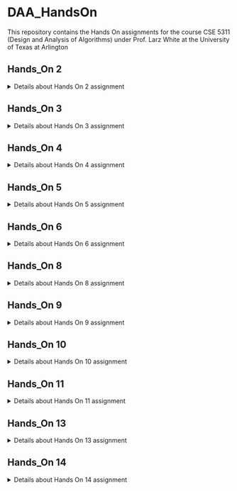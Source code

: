 # DAA_HandsOn
This repository contains the Hands On assignments for the course CSE 5311 (Design and Analysis of Algorithms) under Prof. Larz White at the University of Texas at Arlington 

## Hands_On 2
<details>
<summary>Details about Hands On 2 assignment</summary>

Direct Link to the folder - [`Hands_On_2`](Hands_On_2/)
  
This assignment implements - 
1. insertion sort 
2. selection sort
3. bubble sort

Each of the sorts have - 
- source code - [`insertion_sort.py`](Hands_On_2/insertion_sort.py) [`selection_sort.py`](Hands_On_2/selection_sort.py) [`bubble_sort.py`](Hands_On_2/bubble_sort.py)
- time vs input array size plot code (using mathplotlib) - [`plot_insertion.py`](Hands_On_2/plot_insertion.py) [`plot_selection.py`](Hands_On_2/plot_selection.py) [`plot_bubble.py`](Hands_On_2/plot_bubble.py)
- image of the plot generated - [`plot_insertionsort.png`](Hands_On_2/plot_insertionsort.png) [`selectionsort.png`](Hands_On_2/plot_selectionsort.png) [`plot_bubblesort.png`](Hands_On_2/plot_bubblesort.png)

Additional files:
- computer information (work done on GitHub Codespaces) - [`computer_benchmark_info.txt`](Hands_On_2/computer_benchmark_info.txt)
- selection sort correctness - [`selectionsort_correctness.py`](Hands_On_2/selectionsort_correctness.py)
- benchmark plot for the 3 sorting algorithms (python code and plot image) - [`benchmark_sorting_algorithms.py`](Hands_On_2/benchmark_sorting_algorithms.py) [`benchmark_sorting_algorithms.png`](Hands_On_2/benchmark_sorting_algorithms.png)
  
</details>

## Hands_On 3
<details>
<summary>Details about Hands On 3 assignment</summary>

Direct Link to the folder - [`Hands_On_3`](Hands_On_3/)

1. Solution in the PDF
2. Plot for time vs n 
    - time vs n plot: [`timeplot.py`](Hands_On_3/timeplot.py)[`timeplot.png`](Hands_On_3/timeplot.png)
    - time vs n plot with polynomial fitting (w/ only original data points): [`timeplot_fit.py`](Hands_On_3/timeplot_fit.py) [`timeplot_fit.png`](Hands_On_3/timeplot_fit.png)
    - time vs n plot with polynomial fitting (both graphs shown for comparision): [`timeplot_fit_bounds.py`](Hands_On_3/timeplot_fit_bounds.py) [`timeplot_fit_bounds.png`](Hands_On_3/timeplot_fit_bounds.png)
3. Bounds 
    - python code to showcase the lower and upper bounds on the plot w/ (time vs n) and polynomial graph: [`timeplot_fit_bounds.py`](Hands_On_3/timeplot_fit_bounds.py)
    - plot: [`timeplot_fit_bounds.png`](Hands_On_3/timeplot_fit_bounds.png)
    - more explaination about the bounds in the PDF
4. n0 value
    - python code to zoom in and mark the n0 value: [`timeplot_fit_n0.py`](Hands_On_3/timeplot_fit_n0.py)
    - plot: [`timeplot_fit_n0.png`](Hands_On_3/timeplot_fit_n0.png)
5. Solution in PDF
6. Solution in PDF
7. Merge sort: [`merge_sort.c`](Hands_On_3/merge_sort.c)
 
 
Other files:
- PDF containing the non-coding solutions to some of the questions: [`Hands_On_3_Solutions.pdf`](Hands_On_3/Hands_On_3_Solutions.pdf)
</details>

## Hands_On 4
<details>
<summary>Details about Hands On 4 assignment</summary>

Direct Link to the folder - [`Hands_On_4`](Hands_On_4/)

Problem 0:
- Fibonacci sequence python implementation: [`fibonacci_sequence.py`](Hands_On_4/fibonacci_sequence.py)
- Output screenshot: [`fib_output.png`](Hands_On_4/fib_output.png)

Problem 1:
- Code: [`merge_arrays.py`](Hands_On_4/merge_arrays.py)
- Output screenshot: [`merge_output.png`](Hands_On_4/merge_output.png)

Problem 2:
- Code: [`remove_duplicates.py`](Hands_On_4/remove_duplicates.py)
- Output screenshot: [`remove_duplicates_output.png`](Hands_On_4/remove_duplicates_output.png)

Solutions document for part 2 and 3 of Problems 1, 2: [`solutions.txt`](Hands_On_4/solutions.txt)

</details>

## Hands_On 5
<details>
<summary>Details about Hands On 5 assignment</summary>

- Min heap python implementation meeting all the specified requirements:
    [`min_heap.py`](Hands_On_5/min_heap.py)
- Examples of heap working (screenshots):
    [`detailed output`](Hands_On_5/detailedoutputexample.png) [`simplified output`](Hands_On_5/simplifiedoutputexample.png)

</details>

## Hands_On 6
<details>
<summary>Details about Hands On 6 assignment</summary>

- Q1: 
    - Random version: [`quicksort_random.py`](Hands_On_6/quicksort_random.py)
    - Non - random version: [`quicksort_nonrandom.py`](Hands_On_6/quicksort_nonrandom.py)
    - Output: [`terminal_output_screenshot.png`](Hands_On_6/terminal_output_screenshot.png)

- Q2:
    - Code: [`quicksort_nonrandom_benchmarks.py`](Hands_On_6/quicksort_nonrandom_benchmarks.py)
    - Output: [`quicksort_performance.png`](Hands_On_6/quicksort_performance.png)

- Q3: 
    - [`Q3.pdf`](Hands_On_6/Q3.pdf)

</details>

## Hands_On 8
<details>
<summary>Details about Hands On 8 assignment</summary>

- Q1: 
    - Implementation of quicksort w/ the ith order statistic: [`quicksort_i.py`](Hands_On_8/quicksort_i.py)
    - Output (examples): [`output.png`](Hands_On_8/output.png)

- Q2:
    1. Stack: [`stack.c`](Hands_On_8/stack.c)
        - Output: [`stack_output.mov`](Hands_On_8/stack_output.mov)
    2. Queue: [`queue.c`](Hands_On_8/queue.c)
        - Output: [`queue_output.mov`](Hands_On_8/queue_output.mov)
    3. Linked List: [`linked_list.c`](Hands_On_8/linked_list.c)
        - Output: [`linked_list_output.mov`](Hands_On_8/linked_list_output.mov)

</details>

</details>

## Hands_On 9
<details>
<summary>Details about Hands On 9 assignment</summary>

- Hash Function: [`hash_function.c`](Hands_On_9/hash_function.c) [`hash_function.h`](Hands_On_9/hash_function.h)
- Hash Table: [`hash_table.c`](Hands_On_9/hash_table.c) [`hash_table.h`](Hands_On_9/hash_table.h)
    - The code allows for any hash function

- Main Function: [`main.c`](Hands_On_9/main.c)

- Output: [`output.txt`](Hands_On_9/output.txt)
    - Example array with size within the specified range
    - Example array for growing the hash table
    - Example array for shrinking the hash table

</details>

## Hands_On 10
<details>
<summary>Details about Hands On 10 assignment</summary>

1. Binary Search Tree
    - Code: [`bst.c`](Hands_On_10/bst.c)
    - Output: [`bst_output.mov`](Hands_On_10/bst_output.mov)
2. AVL Tree
    - Code: [`avl.c`](Hands_On_10/avl.c)
    - Output: [`avl_output.mov`](Hands_On_10/avl_output.mov)
3. Red Black Tree
    - Code: [`rb.c`](Hands_On_10/rb.c)
    - Output: [`red_black_output.mov`](Hands_On_10/red_black_output.mov)

</details>

## Hands_On 11
<details>
<summary>Details about Hands On 11 assignment</summary>

1. Dynamic Array Implemtation:
    - Code: [`main.cpp`](Hands_On_11/main.cpp)
    - Output: [`main_output.png`](Hands_On_11/main_output.png)
2. Chapter 17 Homework:
    - Solution: [`chap17.txt`](Hands_On_11/chap17.txt)

</details>

## Hands_On 13
<details>
<summary>Details about Hands On 13 assignment</summary>

1. Topological Sort: [`topological_sort.py`](Hands_On_13/topological_sort.py)
2. Depth First Search: [`dfs.py`](Hands_On_13/dfs.py)
3. Kruskal Algorithm: [`kruskal.py`](Hands_On_13/kruskal.py)

</details>

## Hands_On 14
<details>
<summary>Details about Hands On 14 assignment</summary>

1. Dijkstra's algorithm: [`dijkstra.py`](Hands_On_14/dijkstra.py)
2. Bellman-Ford algorithm: [`bellman_ford.py`](Hands_On_14/bellman_ford.py)
3. Floyd-Warshall algorithm: [`floyd_warshall.py`](Hands_On_14/floyd_warshall.py)

</details>

